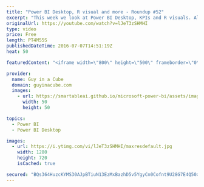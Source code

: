 ```yaml
---
title: "Power BI Desktop, R visual and more - Roundup #52"
excerpt: "This week we look at Power BI Desktop, KPIs and R visuals. Also, this is a special week because it is episode #52. That's one year of roundups! To celebrate and say THANK YOU, I'm giving something away!  Dynamic Row Level Security with Power BI Made Simple (@Rad_Reza) http://www.radacad.com/dynamic-row-level-security-with-power-bi-made-simple"
originalUrl: https://youtube.com/watch?v=lJeT3zSHMHI
type: video
price: Free
length: PT4M55S
publishedDateTime: 2016-07-07T14:51:19Z
heat: 50

featuredContent: "<iframe width=\"800\" height=\"500\" frameborder=\"0\" src=\"https://www.youtube.com/embed/lJeT3zSHMHI\" allow=\"accelerometer; autoplay; encrypted-media; gyroscope; picture-in-picture\" allowfullscreen></iframe>"

provider:
  name: Guy in a Cube
  domain: guyinacube.com
  images:
    - url: https://smartableai.github.io/microsoft-power-bi/assets/images/organizations/guyinacube.com-50x50.jpg
      width: 50
      height: 50

topics:
  - Power BI
  - Power BI Desktop

images:
  - url: https://i.ytimg.com/vi/lJeT3zSHMHI/maxresdefault.jpg
    width: 1280
    height: 720
    isCached: true

secured: "BQs364HuzcKYMS30AJpBTiuN13EzMxBazhD5v5YgyCn0Cofnt9U28G7E4Q50xBXRMAYViq6x359Bd9lqn+VC5OU80GS7v2Z1x2Ic9f5dIyTji+GMVcJ03ordgGZGen8tlBLXF4S67uxL9dtuEmOvAr0AmPFrW9erQFV12Bq9kgcDlxa9kz2y9jKtRHUspUEG25ZwUcfaBraxV8DNXAnWF0WP5Q0lRkIbOksAkUK+M+uOH2HynmxFNS/TtI5jrfJ8QS1re4Xk444b6Og8OTf8BKcnGW693FxLsjWVTHBBXu3cuMb8evbIKrf2F0T9y0HsRKfywbUUtXkZi0e616JTnZugzM9qHe7JrFRVlzqileiDPq8MQE7ITyy8DQVq2ijLtg4V8ODDkDaGxoNhMuU1m56KyT0DogEwzD8If5c8Nu0=;Skl+AYxg/yDCc1F01u4R0Q=="
---
```


